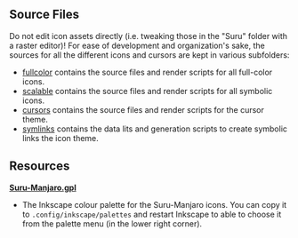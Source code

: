 ## Source Files

Do not edit icon assets directly (i.e. tweaking those in the "Suru" folder with a raster editor)! For ease of development and organization's sake, the sources for all the different icons and cursors are kept in various subfolders: 

 - [fullcolor](./fullcolor) contains the source files and render scripts for all full-color icons.
 - [scalable](./scalable) contains the source files and render scripts for all symbolic icons.
 - [cursors](./cursors) contains the source files and render scripts for the cursor theme.
 - [symlinks](./symlinks) contains the data lits and generation scripts to create symbolic links the icon theme.

## Resources

**[Suru-Manjaro.gpl](./Suru-Manjaro.gpl)**
- The Inkscape colour palette for the Suru-Manjaro icons. You can copy it to `.config/inkscape/palettes` and restart Inkscape to able to choose it from the palette menu (in the lower right corner).

